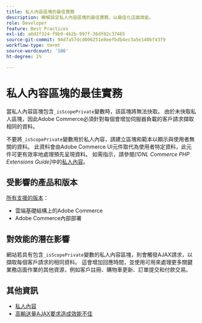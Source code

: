 ```yaml
---
title: 私人內容區塊的最佳實務
description: 瞭解設定私人內容區塊的最佳實務，以最佳化店面效能。
role: Developer
feature: Best Practices
exl-id: a6d2f324-f9b9-4b2b-997f-36df02c37465
source-git-commit: 94d7a57dcd006251e8eefbdb4ec3a5e140bf43f9
workflow-type: tm+mt
source-wordcount: '186'
ht-degree: 1%

---
```


# 私人內容區塊的最佳實務

當私人內容區塊包含`_isScopePrivate`變數時，該區塊將無法快取。 由於未快取私人區塊，因此Adobe Commerce必須針對每個會增加伺服器負載的客戶請求擷取相同的資料。

不要將`_isScopePrivate`變數用於私人內容，請建立區塊和範本以顯示與使用者無關的資料。 此資料會由Adobe Commerce UI元件取代為使用者特定資料，此元件可更有效率地處理預先呈現資料。 如需指示，請參閱&#x200B;_[!DNL Commerce PHP Extensions Guide]_&#x200B;中的[私人內容](https://developer.adobe.com/commerce/php/development/cache/page/private-content/)。

## 受影響的產品和版本

[所有支援的版本](../../../release/versions.md)：

- 雲端基礎結構上的Adobe Commerce
- Adobe Commerce內部部署

## 對效能的潛在影響

網站若具有包含`_isScopePrivate`變數的私人內容區塊，則會觸發AJAX請求，以擷取每個客戶請求的相同資料。 這會增加回應時間，並使用可用來處理更多關鍵業務店面作業的其他資源，例如客戶註冊、購物車更新、訂單提交和付款交易。

## 其他資訊

- [私人內容](../../../performance/configuration.md#client-side-optimization-settings)
- [高輸送量AJAX要求造成效能不佳](https://experienceleague.adobe.com/docs/commerce-knowledge-base/kb/troubleshooting/miscellaneous/high-throughput-ajax-requests-cause-poor-performance.html?lang=zh-Hant)
